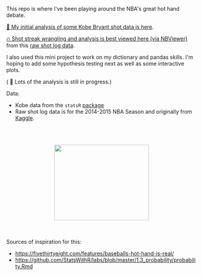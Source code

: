 This repo is where I've been playing around the NBA's great hot hand debate. 

[🏀 My initial analysis of some Kobe Bryant shot data is here](https://github.com/jessimk/hothand/blob/master/kobe_hothand_python.ipynb).

[🔥 Shot streak wrangling and analysis is best viewed here (via NBViewer)](https://nbviewer.jupyter.org/github/jessimk/hothand/blob/master/Streaky-ness.ipynb) from this [raw shot log data](https://github.com/jessimk/LBJ_Make_or_Miss/blob/master/data/shot_logs_raw.csv).

I also used this mini project to work on my dictionary and pandas skills. I'm hoping to add some hypothesis testing next as well as some interactive plots. 

( 🔨 Lots of the analysis is still in progress.)

Data:
- Kobe data from the `statsR` [package](https://github.com/StatsWithR/statsr/tree/master/data)
- Raw shot log data is for the 2014-2015 NBA Season and originally from [Kaggle](https://www.kaggle.com/dansbecker/nba-shot-logs/home).

<br><br>
<p align="center">   
<a href="https://media.giphy.com/media/q5hVhkKwKHDuo/giphy-tumblr.gif"><img width="250" height="200" src="https://media.giphy.com/media/q5hVhkKwKHDuo/giphy-tumblr.gif"></a>

</p>

<br><br>
Sources of inspiration for this:

- https://fivethirtyeight.com/features/baseballs-hot-hand-is-real/
- https://github.com/StatsWithR/labs/blob/master/1.3_probability/probability.Rmd
